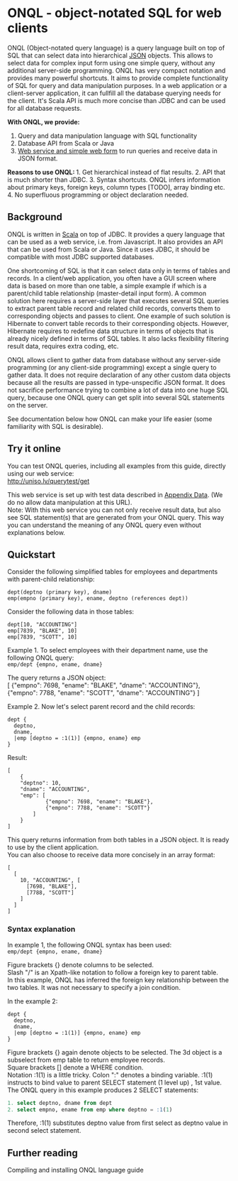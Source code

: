 ONQL - object-notated SQL for web clients
=========================================

ONQL (Object-notated query language) is a query language built on top of SQL that can select data into hierarchical [JSON](http://en.wikipedia.org/wiki/JSON) objects. This allows to select data for complex input form using one simple query, without any additional server-side programming. ONQL has very compact notation and provides many powerful shortcuts. It aims to provide complete functionality of SQL for query and data manipulation purposes. In a web application or a client-server application, it can fullfill all the database querying needs for the client. It's Scala API is much more concise than JDBC and can be used for all database requests.

<b>With ONQL, we provide: </b>  
1. Query and data manipulation language with SQL functionality  
2. Database API from Scala or Java  
3. [Web service and simple web form](http://uniso.lv/querytest/get) to run queries and receive data in JSON format.

<b>
Reasons to use ONQL:  
</b>
1. Get hierarchical instead of flat results.  
2. API that is much shorter than JDBC.  
3. Syntax shortcuts. ONQL infers information about primary keys, foreign keys, column types [TODO], array binding etc.  
4. No superfluous programming or object declaration needed.  



## Background

ONQL is written in [Scala](http://www.scala-lang.org/) on top of JDBC. It provides a query language that can be used as a web service, i.e. from Javascript. It also provides an API that can be used from Scala or Java. Since it uses JDBC, it should be compatible with most JDBC supported databases.  

One shortcoming of SQL is that it can select data only in terms of tables and records. In a client/web application, you often have a GUI screen where data is based on more than one table, a simple example if which is a parent/child table relationship (master-detail input form). A common solution here requires a server-side layer that executes several SQL queries to extract parent table record and related child records, converts them to corresponding objects and passes to client. 
One example of such solution is Hibernate to convert table records to their corresponding objects. However, Hibernate requires to redefine data structure in terms of objects that is already nicely defined in terms of SQL tables. It also lacks flexibility  filtering result data, requires extra coding, etc.

ONQL allows client to gather data from database without any server-side programming (or any client-side programming) except a single query to gather data. It does not require declaration of any other custom data objects because all the results are passed in type-unspecific JSON format. It does not sacrifice performance trying to combine a lot of data into one huge SQL query, because one ONQL query can get split into several SQL statements on the server.  

See documentation below how ONQL can make your life easier (some familiarity with SQL is desirable).  

Try it online
-------------
You can test ONQL queries, including all examples from this guide, directly using our web service:  
http://uniso.lv/querytest/get

This web service is set up with test data described in [Appendix Data](#appendix-data). (We do no allow data manipulation at this URL).  
Note: With this web service you can not only receive result data, but also see SQL statement(s) that are generated from your ONQL query. This way you can understand the meaning of any ONQL query even without explanations below.  

<a name="wiki-quickstart"/>Quickstart
----------
Consider the following simplified tables for employees and departments with parent-child relationship:  

    dept(deptno (primary key), dname)
    emp(empno (primary key), ename, deptno (references dept))

Consider the following data in those tables: 

    dept[10, "ACCOUNTING"]
    emp[7839, "BLAKE", 10]
    emp[7839, "SCOTT", 10]

Example 1. To select employees with their department name, use the following ONQL query:  
`emp/dept {empno, ename, dname}`

The query returns a JSON object:  
    [
      {"empno": 7698, "ename": "BLAKE", "dname": "ACCOUNTING"}, 
      {"empno": 7788, "ename": "SCOTT", "dname": "ACCOUNTING"}
    ]

Example 2. Now let's select parent record and the child records:
```
dept {
  deptno, 
  dname, 
  |emp [deptno = :1(1)] {empno, ename} emp
}
```

Result:
```
[
    {
	"deptno": 10, 
	"dname": "ACCOUNTING", 
	"emp": [
            {"empno": 7698, "ename": "BLAKE"}, 
            {"empno": 7788, "ename": "SCOTT"}
        ]
    }
]
```

This query returns information from both tables in a JSON object. It is ready to use by the client application.   
You can also choose to receive data more concisely in an array format:
```
[
  [
    10, "ACCOUNTING", [
      [7698, "BLAKE"], 
      [7788, "SCOTT"]
    ]
  ]
]
```

### Syntax explanation

In example 1, the following ONQL syntax has been used:  
`emp/dept {empno, ename, dname}`

Figure brackets {} denote columns to be selected.  
Slash "/" is an Xpath-like notation to follow a foreign key to parent table.  
In this example, ONQL has inferred the foreign key relationship between the two tables. It was not necessary to specify a join condition.  

In the example 2:

    dept {
      deptno, 
      dname, 
      |emp [deptno = :1(1)] {empno, ename} emp
    }

Figure brackets {} again denote objects to be selected. The 3d object is a subselect from emp table to return employee records.  
Square brackets [] denote a WHERE condition.   
Notation :1(1) is a little tricky. Colon ":" denotes a binding variable. :1(1) instructs to bind value to parent SELECT statement (1 level up) , 1st value. The ONQL query in this example produces 2 SELECT statements:   
```sql
1. select deptno, dname from dept  
2. select empno, ename from emp where deptno = :1(1)  
```
Therefore, :1(1) substitutes deptno value from first select as deptno value in second select statement.  

Further reading
---------------

Compiling and installing
ONQL language guide